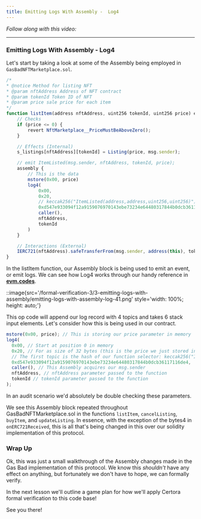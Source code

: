 ```yaml
---
title: Emitting Logs With Assembly -  Log4
---
```


_Follow along with this video:_

---

### Emitting Logs With Assembly - Log4

Let's start by taking a look at some of the Assembly being employed in `GasBadNFTMarketplace.sol`.

```js
/*
* @notice Method for listing NFT
* @param nftAddress Address of NFT contract
* @param tokenId Token ID of NFT
* @param price sale price for each item
*/
function listItem(address nftAddress, uint256 tokenId, uint256 price) external {
    // Checks
    if (price <= 0) {
        revert NftMarketplace__PriceMustBeAboveZero();
    }

    // Effects (Internal)
    s_listings[nftAddress][tokenId] = Listing(price, msg.sender);

    // emit ItemListed(msg.sender, nftAddress, tokenId, price);
    assembly {
        // This is the data
        mstore(0x00, price)
        log4(
            0x00,
            0x20,
            // keccak256("ItemListed(address,address,uint256,uint256)")
            0xd547e933094f12a9159076970143ebe73234e64480317844b0dcb36117116de4,
            caller(),
            nftAddress,
            tokenId
        )
    }

    // Interactions (External)
    IERC721(nftAddress).safeTransferFrom(msg.sender, address(this), tokenId);
}
```

In the listItem function, our Assembly block is being used to emit an event, or emit logs. We can see how Log4 works through our handy reference in [**evm.codes**](https://www.evm.codes/).

::image{src='/formal-verification-3/3-emitting-logs-with-assembly/emitting-logs-with-assembly-log-41.png' style='width: 100%; height: auto;'}

This op code will append our log record with 4 topics and takes 6 stack input elements. Let's consider how this is being used in our contract.

```js
mstore(0x00, price); // This is storing our price parameter in memory
log4(
  0x00, // Start at position 0 in memory
  0x20, // For as size of 32 bytes (this is the price we just stored in memory)
  // The first topic is the hash of our function selector: keccak256("ItemListed(address,address,uint256,uint256)")
  0xd547e933094f12a9159076970143ebe73234e64480317844b0dcb36117116de4,
  caller(), // This Assembly acquires our msg.sender
  nftAddress, // nftAddress parameter passed to the function
  tokenId // tokenId parameter passed to the function
);
```

In an audit scenario we'd absolutely be double checking these parameters.

We see this Assembly block repeated throughout GasBadNFTMarketplace.sol in the functions `listItem`, `cancelListing`, `buyItem`, and `updateListing`. In essence, with the exception of the bytes4 in `onERC721Received`, this is all that's being changed in this over our solidity implementation of this protocol.

### Wrap Up

Ok, this was just a small walkthrough of the Assembly changes made in the Gas Bad implementation of this protocol. We know this _shouldn't_ have any effect on anything, but fortunately we don't have to hope, we can formally verify.

In the next lesson we'll outline a game plan for how we'll apply Certora formal verification to this code base!

See you there!
